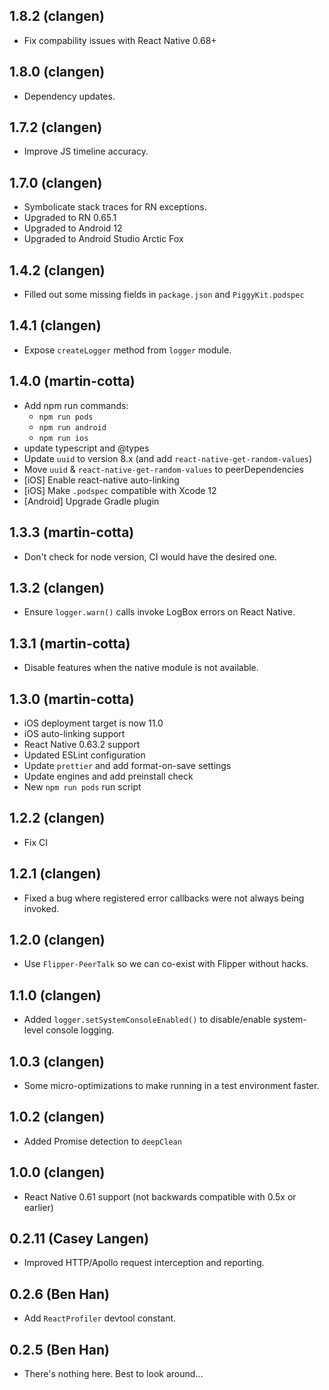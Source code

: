 ## 1.8.2 (clangen)

* Fix compability issues with React Native 0.68+

## 1.8.0 (clangen)

* Dependency updates. 

## 1.7.2 (clangen)

* Improve JS timeline accuracy.

## 1.7.0 (clangen)

* Symbolicate stack traces for RN exceptions.
* Upgraded to RN 0.65.1
* Upgraded to Android 12
* Upgraded to Android Studio Arctic Fox

## 1.4.2 (clangen)

* Filled out some missing fields in `package.json` and `PiggyKit.podspec`

## 1.4.1 (clangen)

* Expose `createLogger` method from `logger` module.

## 1.4.0 (martin-cotta)

* Add npm run commands:
  * `npm run pods`
  * `npm run android`
  * `npm run ios`
* update typescript and @types
* Update `uuid` to version 8.x (and add `react-native-get-random-values`)
* Move `uuid` & `react-native-get-random-values` to peerDependencies
* [iOS] Enable react-native auto-linking
* [iOS] Make `.podspec` compatible with Xcode 12
* [Android] Upgrade Gradle plugin

## 1.3.3 (martin-cotta)

* Don't check for node version, CI would have the desired one.

## 1.3.2 (clangen)

- Ensure `logger.warn()` calls invoke LogBox errors on React Native.

## 1.3.1 (martin-cotta)

- Disable features when the native module is not available.

## 1.3.0 (martin-cotta)

- iOS deployment target is now 11.0
- iOS auto-linking support
- React Native 0.63.2 support
- Updated ESLint configuration
- Update `prettier` and add format-on-save settings
- Update engines and add preinstall check
- New `npm run pods` run script

## 1.2.2 (clangen)

- Fix CI

## 1.2.1 (clangen)

- Fixed a bug where registered error callbacks were not always being invoked.

## 1.2.0 (clangen)

- Use `Flipper-PeerTalk` so we can co-exist with Flipper without hacks.

## 1.1.0 (clangen)

- Added `logger.setSystemConsoleEnabled()` to disable/enable system-level console logging.

## 1.0.3 (clangen)

- Some micro-optimizations to make running in a test environment faster.

## 1.0.2 (clangen)

- Added Promise detection to `deepClean`

## 1.0.0 (clangen)

- React Native 0.61 support (not backwards compatible with 0.5x or earlier)

## 0.2.11 (Casey Langen)

- Improved HTTP/Apollo request interception and reporting.

## 0.2.6 (Ben Han)

- Add `ReactProfiler` devtool constant.

## 0.2.5 (Ben Han)

- There's nothing here. Best to look around...
